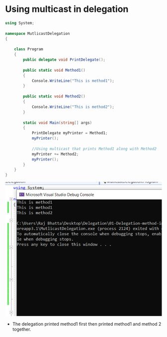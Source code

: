 # Using multicast in delegation #
```c#
using System;

namespace MutlicastDelegation
{

    class Program
    {
        public delegate void PrintDelegate();

        public static void Method1()
        {
            Console.WriteLine("This is method1");
        }

        public static void Method2()
        {
            Console.WriteLine("This is method2");
        }

        static void Main(string[] args)
        {
            PrintDelegate myPrinter = Method1;
            myPrinter();

            //Using multicast that prints Method1 along with Method2
            myPrinter += Method2;
            myPrinter();
        }
    }
}

```

<img src="result.png"/>

- The delegation printed method1 first then printed method1 and method 2 together.